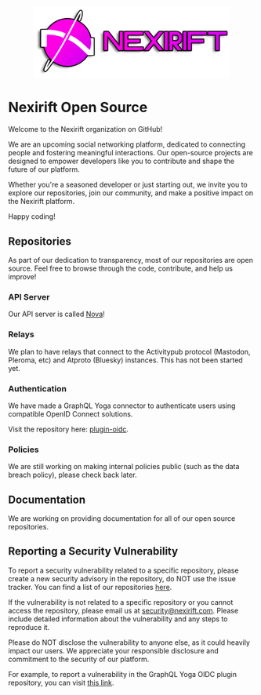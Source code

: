 <p align="center">
<img src="https://raw.githubusercontent.com/Nexirift/media-kit/main/nexirift/banner.svg" width="400" />
</p>

# Nexirift Open Source

Welcome to the Nexirift organization on GitHub!

We are an upcoming social networking platform, dedicated to connecting people and fostering meaningful interactions. Our open-source projects are designed to empower developers like you to contribute and shape the future of our platform.

Whether you're a seasoned developer or just starting out, we invite you to explore our repositories, join our community, and make a positive impact on the Nexirift platform.

Happy coding!

## Repositories

As part of our dedication to transparency, most of our repositories are open source. Feel free to browse through the code, contribute, and help us improve!

### API Server

Our API server is called [Nova](https://github.com/Nexirift/nova)!

### Relays

We plan to have relays that connect to the Activitypub protocol (Mastodon, Pleroma, etc) and Atproto (Bluesky) instances. This has not been started yet.

### Authentication

We have made a GraphQL Yoga connector to authenticate users using compatible OpenID Connect solutions.

Visit the repository here: [plugin-oidc](https://github.com/Nexirift/plugin-oidc).

### Policies

We are still working on making internal policies public (such as the data breach policy), please check back later.

## Documentation

We are working on providing documentation for all of our open source repositories.

## Reporting a Security Vulnerability

To report a security vulnerability related to a specific repository, please create a new security advisory in the repository, do NOT use the issue tracker. You can find a list of our repositories [here](https://github.com/orgs/Nexirift/repositories).

If the vulnerability is not related to a specific repository or you cannot access the repository, please email us at [security@nexirift.com](security@nexirift.com). Please include detailed information about the vulnerability and any steps to reproduce it.

Please do NOT disclose the vulnerability to anyone else, as it could heavily impact our users. We appreciate your responsible disclosure and commitment to the security of our platform.

For example, to report a vulnerability in the GraphQL Yoga OIDC plugin repository, you can visit [this link](https://github.com/Nexirift/plugin-oidc/security/advisories/new).
